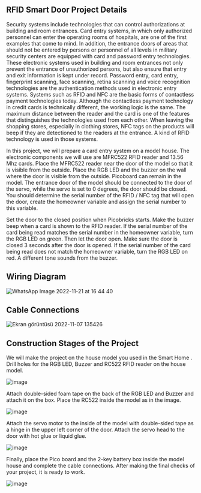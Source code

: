 ## RFID Smart Door Project Details
Security systems include technologies that can control authorizations at building and room entrances. Card entry systems, in which only authorized personnel can enter the operating rooms of hospitals, are one of the first examples that come to mind. In addition, the entrance doors of areas that should not be entered by persons or personnel of all levels in military security centers are equipped with card and password entry technologies. These electronic systems used in building and room entrances not only prevent the entrance of unauthorized persons, but also ensure that entry and exit information is kept under record. Password entry, card entry, fingerprint scanning, face scanning, retina scanning and voice recognition technologies are the authentication methods used in electronic entry systems. Systems such as RFID and NFC are the basic forms of contactless payment technologies today. Although the contactless payment technology in credit cards is technically different, the working logic is the same. The maximum distance between the reader and the card is one of the features that distinguishes the technologies used from each other. When leaving the shopping stores, especially in clothing stores, NFC tags on the products will beep if they are detectioned to the readers at the entrance. A kind of RFID technology is used in those systems. 

In this project, we will prepare a card entry system on a model house. The electronic components we will use are MFRC522 RFID reader and 13.56 Mhz cards. Place the MFRC522 reader near the door of the model so that it is visible from the outside. Place the RGB LED and the buzzer on the wall where the door is visible from the outside. Picoboard can remain in the model. The entrance door of the model should be connected to the door of the servo, while the servo is set to 0 degrees, the door should be closed. You should determine the serial number of the RFID / NFC tag that will open the door, create the homeowner variable and assign the serial number to this variable. 

Set the door to the closed position when Picobricks starts. Make the buzzer beep when a card is shown to the RFID reader. If the serial number of the card being read matches the serial number in the homeowner variable, turn the RGB LED on green. Then let the door open. Make sure the door is closed 3 seconds after the door is opened. If the serial number of the card being read does not match the homeowner variable, turn the RGB LED on red. A different tone sounds from the buzzer.

## Wiring Diagram
![WhatsApp Image 2022-11-21 at 16 44 40](https://user-images.githubusercontent.com/112697142/203070823-10d5a115-b78d-4a9c-ac13-83ae1c5574bc.jpeg)


## Cable Connections

![Ekran görüntüsü 2022-11-07 135426](https://user-images.githubusercontent.com/111511331/200293299-47ab128e-7d9c-404b-9d03-54e477d50466.png)


## Construction Stages of the Project

We will make the project on the house model you used in the Smart Home . Drill holes for the RGB LED, Buzzer and RC522 RFID reader on the house model.
 
![image](https://user-images.githubusercontent.com/111511331/200293557-a7985c4e-f3c0-417d-917a-7c5668d6e69c.png)

Attach double-sided foam tape on the back of the RGB LED and Buzzer and attach it on the box. Place the RC522 inside the model as in the image.

![image](https://user-images.githubusercontent.com/111511331/200293519-9363633b-e1dc-4c26-a1c2-facca95bbd0f.png)

Attach the servo motor to the inside of the model with double-sided tape as a hinge in the upper left corner of the door. Attach the servo head to the door with hot glue or liquid glue.

![image](https://user-images.githubusercontent.com/111511331/200293468-440a9247-74d5-4cd4-aa6b-81ba911b3226.png)

Finally, place the Pico board and the 2-key battery box inside the model house and complete the cable connections. After making the final checks of your project, it is ready to work.

![image](https://user-images.githubusercontent.com/111511331/200293432-842579c2-8de8-405a-9e4b-183738427c47.png)
  
